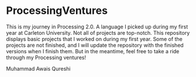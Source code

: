 # ProcessingVentures

This is my journey in Processing 2.0. A language I picked up during my first year at Carleton University. Not all of projects are top-notch. This repository displays basic projects that I worked on during my first year. Some of the projects are not finished, and I will update the repository with the finished versions when I finish them. But in the meantime, feel free to take a ride through my Processing ventures!

Muhammad Awais Qureshi
